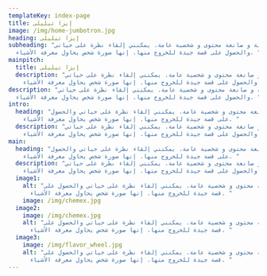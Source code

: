 ```yaml
---
templateKey: index-page
title: إيزا تيليلى
image: /img/home-jumbotron.jpg
heading: إيزا تيليلى
subheading: "كاتبة و صانعة محتوى و شخصية عامة. يمكنني إلقاء نظرة على حياتي
  والحصول على قصة جيدة للخروج منها. إنها صورة شخص يحاول معرفة الأشياء. "
mainpitch:
  title: إيزا تيليلى
  description: "كاتبة و صانعة محتوى و شخصية عامة. يمكنني إلقاء نظرة على حياتي
    والحصول على قصة جيدة للخروج منها. إنها صورة شخص يحاول معرفة الأشياء. "
description: "كاتبة و صانعة محتوى و شخصية عامة. يمكنني إلقاء نظرة على حياتي
  والحصول على قصة جيدة للخروج منها. إنها صورة شخص يحاول معرفة الأشياء. "
intro:
  heading: "كاتبة و صانعة محتوى و شخصية عامة. يمكنني إلقاء نظرة على حياتي والحصول
    على قصة جيدة للخروج منها. إنها صورة شخص يحاول معرفة الأشياء. "
  description: "كاتبة و صانعة محتوى و شخصية عامة. يمكنني إلقاء نظرة على حياتي
    والحصول على قصة جيدة للخروج منها. إنها صورة شخص يحاول معرفة الأشياء. "
main:
  heading: "كاتبة و صانعة محتوى و شخصية عامة. يمكنني إلقاء نظرة على حياتي والحصول
    على قصة جيدة للخروج منها. إنها صورة شخص يحاول معرفة الأشياء. "
  description: "كاتبة و صانعة محتوى و شخصية عامة. يمكنني إلقاء نظرة على حياتي
    والحصول على قصة جيدة للخروج منها. إنها صورة شخص يحاول معرفة الأشياء. "
  image1:
    alt: "كاتبة و صانعة محتوى و شخصية عامة. يمكنني إلقاء نظرة على حياتي والحصول على
      قصة جيدة للخروج منها. إنها صورة شخص يحاول معرفة الأشياء. "
    image: /img/chemex.jpg
  image2:
    image: /img/chemex.jpg
    alt: "كاتبة و صانعة محتوى و شخصية عامة. يمكنني إلقاء نظرة على حياتي والحصول على
      قصة جيدة للخروج منها. إنها صورة شخص يحاول معرفة الأشياء. "
  image3:
    image: /img/flavor_wheel.jpg
    alt: "كاتبة و صانعة محتوى و شخصية عامة. يمكنني إلقاء نظرة على حياتي والحصول على
      قصة جيدة للخروج منها. إنها صورة شخص يحاول معرفة الأشياء. "
---
```

